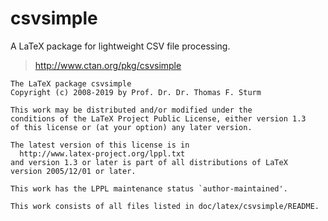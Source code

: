 csvsimple
=========

A LaTeX package for lightweight CSV file processing.

> http://www.ctan.org/pkg/csvsimple

```
The LaTeX package csvsimple
Copyright (c) 2008-2019 by Prof. Dr. Dr. Thomas F. Sturm

This work may be distributed and/or modified under the
conditions of the LaTeX Project Public License, either version 1.3
of this license or (at your option) any later version.

The latest version of this license is in
  http://www.latex-project.org/lppl.txt
and version 1.3 or later is part of all distributions of LaTeX
version 2005/12/01 or later.

This work has the LPPL maintenance status `author-maintained'.

This work consists of all files listed in doc/latex/csvsimple/README.
```

